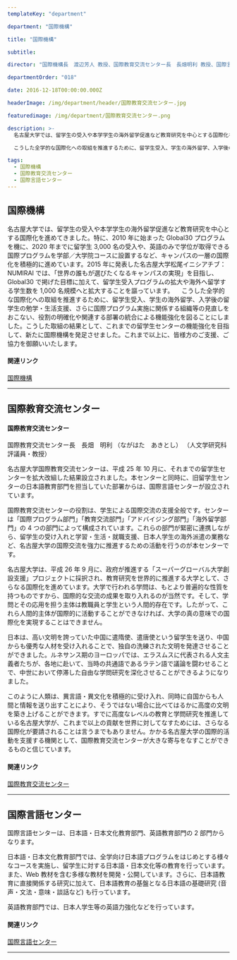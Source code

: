 ```yaml
---
templateKey: "department"

department: "国際機構"

title: "国際機構"

subtitle:

director: "国際機構長　渡辺芳人 教授、国際教育交流センター長　長畑明利 教授、国際言語センター長 大室剛志 教授"

departmentOrder: "018"

date: 2016-12-18T00:00:00.000Z

headerImage: /img/department/header/国際教育交流センター.jpg

featuredimage: /img/department/国際教育交流センター.png

description: >-
  名古屋大学では、留学生の受入や本学学生の海外留学促進など教育研究を中心とする国際化を進めてきました。特に、2010年に始まったGlobal30プログラムを機に、2020年までに留学生3,000名の受入や、英語のみで学位が取得できる国際プログラムを学部／大学院コースに設置するなど、キャンパスの一層の国際化を積極的に進めています。2015年に発表した名古屋大学松尾イニシアチブ：NUMIRAIでは、「世界の誰もが選びたくなるキャンパスの実現」を目指し、Global30で掲げた目標に加えて、留学生受入プログラムの拡大や海外へ留学する学生数を1,000名規模へと拡大することを謳っています。

  こうした全学的な国際化への取組を推進するために、留学生受入、学生の海外留学、入学後の留学生の勉学・生活支援、さらに国際プログラム実施に関係する組織等の見直しをおこない、役割の明確化や関連する部署の統合による機能強化を図ることにしました。こうした取組の結果として、これまでの留学生センターの機能強化を目指して、新たに国際機構を発足させました。これまで以上に、皆様方のご支援、ご協力を御願いいたします。

tags:
  - 国際機構
  - 国際教育交流センター
  - 国際言語センター
---
```


## 国際機構

名古屋大学では、留学生の受入や本学学生の海外留学促進など教育研究を中心とする国際化を進めてきました。特に、2010 年に始まった Global30 プログラムを機に、2020 年までに留学生 3,000 名の受入や、英語のみで学位が取得できる国際プログラムを学部／大学院コースに設置するなど、キャンパスの一層の国際化を積極的に進めています。2015 年に発表した名古屋大学松尾イニシアチブ：NUMIRAI では、「世界の誰もが選びたくなるキャンパスの実現」を目指し、Global30 で掲げた目標に加えて、留学生受入プログラムの拡大や海外へ留学する学生数を 1,000 名規模へと拡大することを謳っています。 　こうした全学的な国際化への取組を推進するために、留学生受入、学生の海外留学、入学後の留学生の勉学・生活支援、さらに国際プログラム実施に関係する組織等の見直しをおこない、役割の明確化や関連する部署の統合による機能強化を図ることにしました。こうした取組の結果として、これまでの留学生センターの機能強化を目指して、新たに国際機構を発足させました。これまで以上に、皆様方のご支援、ご協力を御願いいたします。

#### 関連リンク

[国際機構](http://www.iech.provost.nagoya-u.ac.jp/)

---

## 国際教育交流センター

<!-- HPより転載（要検討！！） -->

#### 国際教育交流センター

国際教育交流センター長　長畑　明利 （ながはた　あきとし）
（人文学研究科　評議員・教授）

名古屋大学国際教育交流センターは、平成 25 年 10 月に、それまでの留学生センターを拡大改組した結果設立されました。本センターと同時に、旧留学生センターの日本語教育部門を担当していた部署からは、国際言語センターが設立されています。

国際教育交流センターの役割は、学生による国際交流の支援全般です。センターは「国際プログラム部門」「教育交流部門」「アドバイジング部門」「海外留学部門」の 4 つの部門によって構成されています。これらの部門が緊密に連携しながら、留学生の受け入れと学習・生活・就職支援、日本人学生の海外派遣の業務など、名古屋大学の国際交流を強力に推進するための活動を行うのが本センターです。

名古屋大学は、平成 26 年 9 月に、政府が推進する「スーパーグローバル大学創設支援」プロジェクトに採択され、教育研究を世界的に推進する大学として、さらなる国際化を進めています。大学で行われる学問は、もとより普遍的な性質を持つものですから、国際的な交流の成果を取り入れるのが当然です。そして、学問とその応用を担う主体は教職員と学生という人間的存在です。したがって、これら人間的主体が国際的に活動することができなければ、大学の真の意味での国際化を実現することはできません。

日本は、高い文明を誇っていた中国に遣隋使、遣唐使という留学生を送り、中国からも優秀な人材を受け入れることで、独自の洗練された文明を発達させることができました。ルネサンス期のヨーロッパでは、エラスムスに代表される人文主義者たちが、各地に赴いて、当時の共通語であるラテン語で議論を闘わせることで、中世において停滞した自由な学問研究を深化させることができるようになりました。

このように人類は、異言語・異文化を積極的に受け入れ、同時に自国からも人間と情報を送り出すことにより、そうではない場合に比べてはるかに高度の文明を築き上げることができます。すでに高度なレベルの教育と学問研究を推進している名古屋大学が、これまで以上の貢献を世界に対してなすためには、さらなる国際化が要請されることは言うまでもありません。かかる名古屋大学の国際的活動を支援する機関として、国際教育交流センターが大きな寄与をなすことができるものと信じています。

#### 関連リンク

[国際教育交流センター](http://ieec.iee.nagoya-u.ac.jp/)

---

## 国際言語センター

国際言語センターは、日本語・日本文化教育部門、英語教育部門の 2 部門からなります。

日本語・日本文化教育部門では、全学向け日本語プログラムをはじめとする様々なコースを実施し、留学生に対する日本語・日本文化等の教育を行っています。また、Web 教材を含む多様な教材を開発・公開しています。さらに、日本語教育に直接関係する研究に加えて、日本語教育の基盤となる日本語の基礎研究 (音声・文法・意味・談話など) も行っています。

英語教育部門では、日本人学生等の英語力強化などを行っています。

#### 関連リンク

[国際言語センター](http://jp.ilc.iee.nagoya-u.ac.jp/ja/)

---
